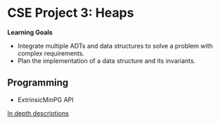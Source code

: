 # CSE Project 3: Heaps

**Learning Goals**
- Integrate multiple ADTs and data structures to solve a problem with complex requirements.
- Plan the implementation of a data structure and its invariants.

## Programming
- ExtrinsicMinPG API

[In depth descriptions](https://courses.cs.washington.edu/courses/cse373/20au/projects/heap/)
